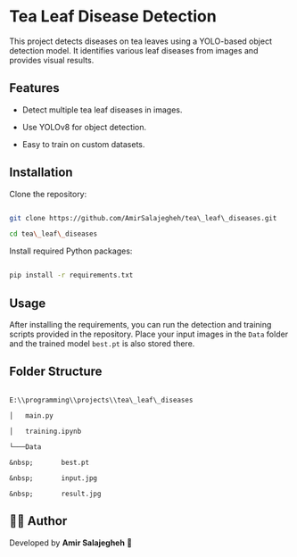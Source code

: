 # Tea Leaf Disease Detection



This project detects diseases on tea leaves using a YOLO-based object detection model. It identifies various leaf diseases from images and provides visual results.



## Features



* Detect multiple tea leaf diseases in images.

* Use YOLOv8 for object detection.

* Easy to train on custom datasets.



## Installation



Clone the repository:



```bash

git clone https://github.com/AmirSalajegheh/tea\_leaf\_diseases.git

cd tea\_leaf\_diseases

```



Install required Python packages:



```bash

pip install -r requirements.txt

```



## Usage



After installing the requirements, you can run the detection and training scripts provided in the repository. Place your input images in the `Data` folder and the trained model `best.pt` is also stored there.



## Folder Structure



```

E:\\programming\\projects\\tea\_leaf\_diseases

│   main.py

│   training.ipynb

└───Data

&nbsp;       best.pt

&nbsp;       input.jpg

&nbsp;       result.jpg

```



## 👨‍💻 Author



Developed by **Amir Salajegheh** 🚀



